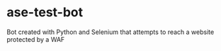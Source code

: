 # ase-test-bot
Bot created with Python and Selenium that attempts to reach a website protected by a WAF
